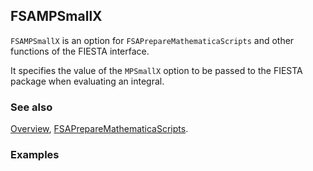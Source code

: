 ## FSAMPSmallX

`FSAMPSmallX` is an option for `FSAPrepareMathematicaScripts` and other functions of the FIESTA interface.

It specifies the value of the `MPSmallX` option to be passed to the FIESTA package when evaluating an integral.

### See also

[Overview](Extra/FeynHelpers.md), [FSAPrepareMathematicaScripts](FSAPrepareMathematicaScripts.md).

### Examples